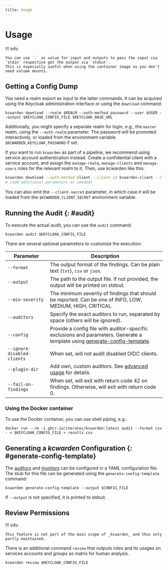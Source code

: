 ```yaml
---
title: Usage
---
```


# Usage

!!! info

    You can use `-` as value for input and outputs to pass the input via `stdin` respective get the output via `stdout`.
    This is especially useful when using the container image so you don't need volume mounts.

## Getting a Config Dump

You need a realm export as input to the latter commands.
It can be acquired using the Keycloak administration interface or using the `download` command:

```shell
kcwarden download --realm $REALM --auth-method password --user $USER --output $KEYCLOAK_CONFIG_FILE $KEYCLOAK_BASE_URL
```

Additionally, you might specify a separate realm for login, e.g., the `master` realm, using the `--auth-realm` parameter.
The password will be promoted interactively, or loaded from the environment variable `$KCWARDEN_KEYCLOAK_PASSWORD` if set.

If you want to run `kcwarden` as part of a pipeline, we recommend using service account authentication instead. Create a confidential client with a service account, and assign the `manage-realm`, `manage-clients` and `manage-users` roles for the relevant realm to it. Then, use kcwarden like this:

```bash
kcwarden download --auth-method client --client-id kcwarden-client --client-secret $YOUR_CLIENT_SECRET
# (add additional parameters as needed)
```

You can also omit the `--client-secret` parameter, in which case it will be loaded from the `$KCWARDEN_CLIENT_SECRET` environment variable.

## Running the Audit {: #audit}

To execute the actual audit, you can use the `audit` command:

```shell
kcwarden audit $KEYCLOAK_CONFIG_FILE
```

There are several optional parameters to customize the execution:

| Parameter                   | Description                                                                                                                                             |
|-----------------------------|---------------------------------------------------------------------------------------------------------------------------------------------------------|
| `--format`                  | The output format of the findings. Can be plain text (`txt`), `csv` or `json`.                                                                          |
| `--output`                  | The path to the output file. If not provided, the output will be printed on stdout.                                                                     |
| `--min-severity`            | The minimum severity of findings that should be reported. Can be one of INFO, LOW, MEDIUM, HIGH, CRITICAL.                                              |
| `--auditors`                | Specify the exact auditors to run, separated by space (others will be ignored).                                                                         |
| `--config`                  | Provide a config file with auditor-specific exclusions and parameters. Generate a template using [generate-config-template](#generate-config-template). |
| `--ignore-disabled-clients` | When set, will not audit disabled OIDC clients.                                                                                                         |
| `--plugin-dir`              | Add own, custom auditors. See [advanced usage](./advanced_usage.md#plugins) for details.                                                                |
| `--fail-on-findings`        | When set, will exit with return code 42 on findings. Otherwise, will exit with return code 0.                                                           |

### Using the Docker container

To use the Docker container, you can use shell piping, e.g.:

```shell
docker run --rm -i ghcr.io/iteratec/kcwarden:latest audit --format csv - < $KEYCLOAK_CONFIG_FILE > results.csv
```

## Generating a _kcwarden_ Configuration {: #generate-config-template}

The [auditors](./auditors/index.md) and [monitors](./monitors/index.md) can be configured in a YAML configuration file.
The stub for this file can be generated using the `generate-config-template` command:

```shell
kcwarden generate-config-template --output $CONFIG_FILE
```

If `--output` is not specified, it is printed to stdout.

## Review Permissions

!!! info

    This feature is not part of the main scope of _kcwarden_ and thus only partly maintained.

There is an additional command `review` that outputs roles and its usages on services accounts and groups as matrix for human analysis.

```shell
kcwarden review $KEYCLOAK_CONFIG_FILE
```
